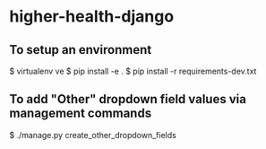 # higher-health-django


## To setup an environment
$ virtualenv ve
$ pip install -e .
$ pip install -r requirements-dev.txt


## To add "Other" dropdown field values via management commands
$ ./manage.py create_other_dropdown_fields